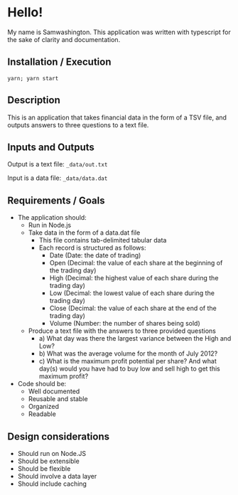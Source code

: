 # Hello!
My name is Samwashington. 
This application was written with typescript for the sake of clarity and documentation.

## Installation / Execution

`yarn; yarn start`

## Description
This is an application that takes financial data in the form of a TSV file, and outputs answers to three questions to a text file.

## Inputs and Outputs
Output is a text file: `_data/out.txt`

Input is a data file:  `_data/data.dat`

## Requirements / Goals
 - The application should:
   - Run in Node.js 
   - Take data in the form of a data.dat file 
     - This file contains tab-delimited tabular data
     - Each record is structured as follows:
       - Date   (Date:    the date of trading)
       - Open   (Decimal: the value of each share at the beginning of the trading day)
       - High   (Decimal: the highest value of each share during the trading day)
       - Low    (Decimal: the lowest value of each share during the trading day)
       - Close  (Decimal: the value of each share at the end of the trading day)
       - Volume (Number:  the number of shares being sold)
   - Produce a text file with the answers to three provided questions
     - a) What day was there the largest variance between the High and Low?
     - b) What was the average volume for the month of July 2012?
     - c) What is the maximum profit potential per share? And what day(s) would you have had
       to buy low and sell high to get this maximum profit?
 - Code should be:
   - Well documented
   - Reusable and stable
   - Organized
   - Readable

## Design considerations
 - Should run on Node.JS
 - Should be extensible
 - Should be flexible
 - Should involve a data layer
 - Should include caching